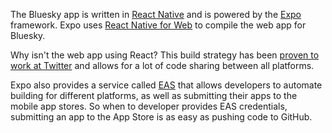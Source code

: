The Bluesky app is written in [React Native](https://reactnative.dev/) and is powered by the [Expo](https://expo.dev/) framework. Expo uses [React Native for Web](https://necolas.github.io/react-native-web/) to compile the web app for Bluesky.

Why isn't the web app using React? This build strategy has been [proven to work at Twitter](https://giuseppegurgone.com/twitter-html) and allows for a lot of code sharing between all platforms.

Expo also provides a service called [EAS](https://expo.dev/eas) that allows developers to automate building for different platforms, as well as submitting their apps to the mobile app stores. So when to developer provides EAS credentials, submitting an app to the App Store is as easy as pushing code to GitHub.
